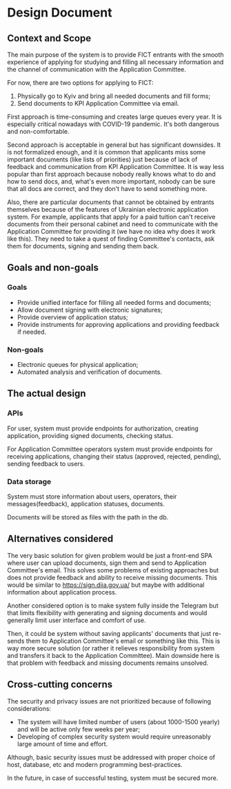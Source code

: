 # Design Document

## Context and Scope

The main purpose of the system is to provide FICT entrants with
the smooth experience of applying for studying and filling all necessary information
and the channel of communication with the Application Committee.

For now, there are two options for applying to FICT:

1. Physically go to Kyiv and bring all needed documents and fill forms;
2. Send documents to KPI Application Committee via email.

First approach is time-consuming and creates large queues every year.
It is especially critical nowadays with COVID-19 pandemic.
It's both dangerous and non-comfortable.

Second approach is acceptable in general but has significant downsides.
It is not formalized enough, and it is common that applicants miss
some important documents (like lists of priorities) just because of lack
of feedback and communication from KPI Application Committee. It is way less
popular than first approach because nobody really knows what to do and how to send docs, and,
what's even more important, nobody can be sure that all docs are correct, and they don't have to
send something more.

Also, there are particular documents that cannot be obtained by entrants themselves because
of the features of Ukrainian electronic application system. For example,
applicants that apply for a paid tuition can't receive documents from their
personal cabinet and need to communicate with the Application Committee for providing it
(we have no idea why does it work like this). They need to take a quest of finding Committee's contacts,
ask them for documents, signing and sending them back.

## Goals and non-goals

### Goals

* Provide unified interface for filling all needed forms and documents;
* Allow document signing with electronic signatures;
* Provide overview of application status;
* Provide instruments for approving applications and providing feedback if needed.

### Non-goals

* Electronic queues for physical application;
* Automated analysis and verification of documents.

## The actual design

### APIs

For user, system must provide endpoints for authorization, creating application,
providing signed documents, checking status.

For Application Committee operators system must provide endpoints for receiving
applications, changing their status (approved, rejected, pending), sending
feedback to users.

### Data storage

System must store information about users, operators, their messages(feedback), 
application statuses, documents.

Documents will be stored as files with the path in the db.

## Alternatives considered

The very basic solution for given problem would be just a front-end SPA where user
can upload documents, sign them and send to Application Committee's email. This solves
some problems of existing approaches but does not provide feedback and ability to receive missing
documents. This would be similar to https://sign.diia.gov.ua/ but maybe with additional information about application process.

Another considered option is to make system fully inside the Telegram but that limits flexibility with
generating and signing documents and would generally limit user interface and comfort of use.

Then, it could be system without saving applicants' documents that just re-sends them
to Application Committee's email or something like this. This is way more secure solution (or rather
it relieves responsibility from system and transfers it back to the Application Committee).
Main downside here is that problem with feedback and missing documents remains unsolved.

## Cross-cutting concerns

The security and privacy issues are not prioritized because of following considerations:

* The system will have limited number of users (about 1000-1500 yearly) and will be active only few weeks per year;
* Developing of complex security system would require unreasonably large amount of time and effort.

Although, basic security issues must be addressed with proper choice of host, database, etc and modern
programming best-practices.

In the future, in case of successful testing, system must be secured more.
